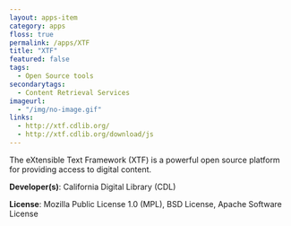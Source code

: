 ```yaml
---
layout: apps-item
category: apps
floss: true
permalink: /apps/XTF
title: "XTF"
featured: false
tags:
  - Open Source tools
secondarytags:
  - Content Retrieval Services
imageurl:
  - "/img/no-image.gif"
links:
  - http://xtf.cdlib.org/
  - http://xtf.cdlib.org/download/js
---
```


The eXtensible Text Framework (XTF) is a powerful open source platform for providing access to digital content.

**Developer(s)**: California Digital Library (CDL)

**License**: Mozilla Public License 1.0 (MPL), BSD License, Apache Software License

